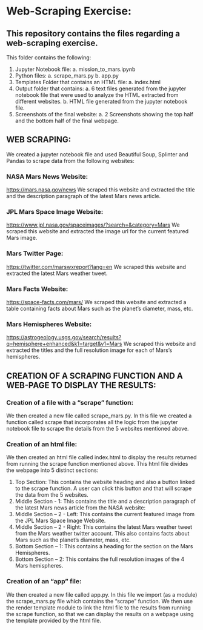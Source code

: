 # Web-Scraping Exercise:

## This repository contains the files regarding a web-scraping exercise.
This folder contains the following:
1.	Jupyter Notebook file:
a.	mission_to_mars.ipynb
2.	Python files:
a.	scrape_mars.py
b.	app.py
3.	Templates Folder that contains an HTML file: 
a.	index.html
4.	Output folder that contains:
a.	6 text files generated from the jupyter notebook file that were used to analyze the HTML extracted from different websites.
b.	HTML file generated from the jupyter notebook file. 
5.	Screenshots of the final website:
a.	2 Screenshots showing the top half and the bottom half of the final webpage.



## WEB SCRAPING:
We created a jupyter notebook file and used Beautiful Soup, Splinter and Pandas to scrape data from the following websites:

### NASA Mars News Website: 
https://mars.nasa.gov/news 
We scraped this website and extracted the title and the description paragraph of the latest Mars news article.

### JPL Mars Space Image Website: 
https://www.jpl.nasa.gov/spaceimages/?search=&category=Mars 
We scraped this website and extracted the image url for the current featured Mars image.

### Mars Twitter Page: 
https://twitter.com/marswxreport?lang=en 
We scraped this website and extracted the latest Mars weather tweet. 

### Mars Facts Website: 
https://space-facts.com/mars/
We scraped this website and extracted a table containing facts about Mars such as the planet’s diameter, mass, etc.

### Mars Hemispheres Website: 
https://astrogeology.usgs.gov/search/results?q=hemisphere+enhanced&k1=target&v1=Mars 
We scraped this website and extracted the titles and the full resolution image for each of Mars’s hemispheres. 



## CREATION OF A SCRAPING FUNCTION AND A WEB-PAGE TO DISPLAY THE RESULTS:

### Creation of a file with a “scrape” function:
We then created a new file called scrape_mars.py.
In this file we created a function called scrape that incorporates all the logic from the jupyter notebook file to scrape the details from the 5 websites mentioned above.

### Creation of an html file:
We then created an html file called index.html to display the results returned from running the scrape function mentioned above. This html file divides the webpage into 5 distinct sections:
1.	Top Section:
This contains the website heading and also a button linked to the scrape function. A user can click this button and that will scrape the data from the 5 websites.
2.	Middle Section - 1:
This contains the title and a description paragraph of the latest Mars news article from the NASA website:
3.	Middle Section – 2 - Left:
This contains the current featured image from the JPL Mars Space Image Website. 
4.	Middle Section – 2 - Right:
This contains the latest Mars weather tweet from the Mars weather twitter account.
This also contains facts about Mars such as the planet’s diameter, mass, etc.
5.	Bottom Section – 1:
This contains a heading for the section on the Mars Hemispheres.
6.	Bottom Section – 2:
This contains the full resolution images of the 4 Mars hemispheres.

### Creation of an “app” file:
We then created a new file called app.py.
In this file we import (as a module) the scrape_mars.py file which contains the “scrape” function.
We then use the render template module to link the html file to the results from running the scrape function, so that we can display the results on a webpage using the template provided by the html file.


